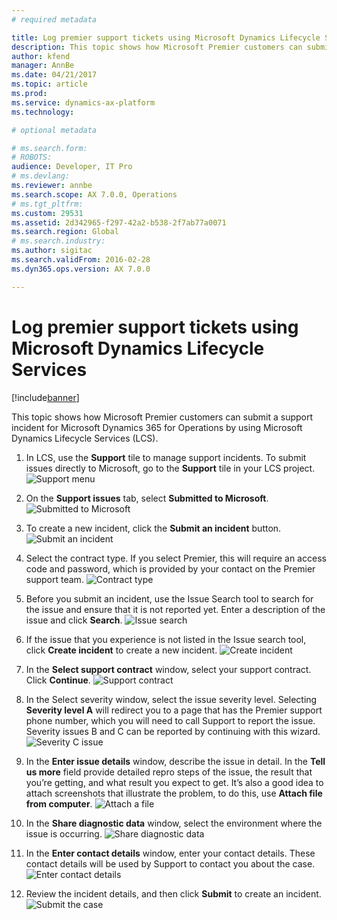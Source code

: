```yaml
---
# required metadata

title: Log premier support tickets using Microsoft Dynamics Lifecycle Services
description: This topic shows how Microsoft Premier customers can submit a support incident for Microsoft Dynamics 365 for Operations by using Microsoft Dynamics Lifecycle Services (LCS).
author: kfend
manager: AnnBe
ms.date: 04/21/2017
ms.topic: article
ms.prod: 
ms.service: dynamics-ax-platform
ms.technology: 

# optional metadata

# ms.search.form: 
# ROBOTS: 
audience: Developer, IT Pro
# ms.devlang: 
ms.reviewer: annbe
ms.search.scope: AX 7.0.0, Operations
# ms.tgt_pltfrm: 
ms.custom: 29531
ms.assetid: 2d342965-f297-42a2-b538-2f7ab77a0071
ms.search.region: Global
# ms.search.industry: 
ms.author: sigitac
ms.search.validFrom: 2016-02-28
ms.dyn365.ops.version: AX 7.0.0

---
```


# Log premier support tickets using Microsoft Dynamics Lifecycle Services

[!include[banner](../includes/banner.md)]


This topic shows how Microsoft Premier customers can submit a support incident for Microsoft Dynamics 365 for Operations by using Microsoft Dynamics Lifecycle Services (LCS).

1.  In LCS, use the **Support** tile to manage support incidents. To submit issues directly to Microsoft, go to the **Support** tile in your LCS project.
![Support menu](media/support1.png)

2. On the **Support issues** tab, select **Submitted to Microsoft**.
![Submitted to Microsoft](media/submitted-microsoft.png)

3. To create a new incident, click the **Submit an incident** button.
![Submit an incident](media/submit-incident.png)

4. Select the contract type. If you select Premier, this will require an access code and password, which is provided by your contact on the Premier support team.
![Contract type](media/premier.png)

5. Before you submit an incident, use the Issue Search tool to search for the issue and ensure that it is not reported yet. Enter a description of the issue and click **Search**.
![Issue search](media/search-issue.png)

6. If the issue that you experience is not listed in the Issue search tool, click **Create incident** to create a new incident.
![Create incident](media/create-button.png)

7. In the **Select support contract** window, select your support contract. Click **Continue**.
![Support contract](media/continue.png)

8. In the Select severity window, select the issue severity level. Selecting **Severity level A** will redirect you to a page that has the Premier support phone number, which you will need to call Support to report the issue. Severity issues B and C can be reported by continuing with this wizard.
![Severity C issue](media/sev-c.png)

9. In the **Enter issue details** window, describe the issue in detail. In the **Tell us more** field provide detailed repro steps of the issue, the result that you’re getting, and what result you expect to get. It’s also a good idea to attach screenshots that illustrate the problem, to do this, use **Attach file from computer**.
![Attach a file](media/attach-picture.png)

10. In the **Share diagnostic data** window, select the environment where the issue is occurring. 
![Share diagnostic data](media/share-diag.png)

11. In the **Enter contact details** window, enter your contact details. These contact details will be used by Support to contact you about the case.
![Enter contact details](media/enter-contact.png)

12.	Review the incident details, and then click **Submit** to create an incident. 
![Submit the case](media/submit-button.png)



